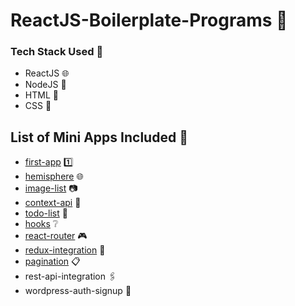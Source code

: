 # ReactJS-Boilerplate-Programs :maple_leaf:

### Tech Stack Used :eyes:
- ReactJS :globe_with_meridians:
- NodeJS :herb:
- HTML :sparkler:
- CSS :lipstick:

## List of Mini Apps Included :pencil:
- [first-app](https://github.com/BeeBombshell/ReactJS-Boilerplate-Programs/tree/master/first-app) :one:
- [hemisphere](https://github.com/BeeBombshell/ReactJS-Boilerplate-Programs/tree/master/hemisphere) :globe_with_meridians:
- [image-list](https://github.com/BeeBombshell/ReactJS-Boilerplate-Programs/tree/master/image-list) :camera:
- [context-api](https://github.com/BeeBombshell/ReactJS-Boilerplate-Programs/tree/master/context-api) :book:
- [todo-list](https://github.com/BeeBombshell/ReactJS-Boilerplate-Programs/tree/master/todo) :page_with_curl:
- [hooks](https://github.com/BeeBombshell/ReactJS-Boilerplate-Programs/tree/master/hooks) :grey_question:
- [react-router](https://github.com/BeeBombshell/ReactJS-Boilerplate-Programs/tree/master/react-router) :video_game:
- [redux-integration](https://github.com/BeeBombshell/ReactJS-Boilerplate-Programs/tree/master/redux-integration) :paperclip:
- [pagination](https://github.com/BeeBombshell/ReactJS-Boilerplate-Programs/tree/master/pagination) :clipboard:
- rest-api-integration :paperclips:
- wordpress-auth-signup :closed_lock_with_key:
